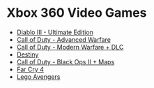 Xbox 360 Video Games
====================
- [Diablo III - Ultimate Edition](http://www.amazon.com/Diablo-III-Ultimate-Evil-Edition-Xbox/dp/B00KAEIS6O/)
- [Call of Duty - Advanced Warfare](http://www.amazon.com/dp/B00MU1YENG)
- [Call of Duty - Modern Warfare + DLC](http://www.amazon.com/Call-Duty-Modern-Warfare-Collection-Xbox/dp/B008B3AVNE/)
- [Destiny](http://www.amazon.com/Destiny-Xbox-360/dp/B002I096Q4/)
- [Call of Duty - Black Ops II + Maps](http://www.amazon.com/Call-Duty-Black-Revolution-Pack-Included/dp/B00CHGYUE2/)
- [Far Cry 4](http://www.amazon.com/Far-Cry-4-Xbox-360/dp/B00KAED6RU/)
- [Lego Avengers](http://www.amazon.com/Lego-Marvel-Super-Heroes-Xbox-360/dp/B00B98HF1O/)

